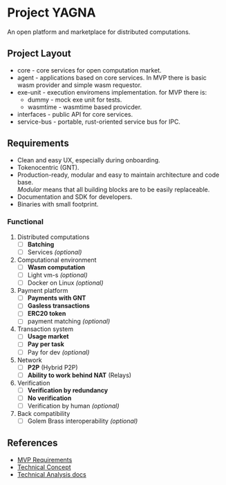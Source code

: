 # Project YAGNA

An open platform and marketplace for distributed computations.

## Project Layout

* core - core services for open computation market.
* agent - applications based on core services. In MVP there is
basic wasm provider and simple wasm requestor.
* exe-unit -  execution enviromens implementation. for MVP there is:
    * dummy - mock exe unit for tests.
    * wasmtime - wasmtime based provicder.
* interfaces - public API for core services.
* service-bus - portable, rust-oriented service bus for IPC.

## Requirements

* Clean and easy UX, especially during onboarding.
* Tokenocentric (GNT).
* Production-ready, modular and easy to maintain architecture and code base.  
_Modular_ means that all building blocks are to be easily replaceable.
* Documentation and SDK for developers.
* Binaries with small footprint.

### Functional 

1. Distributed computations
    * [ ] __Batching__
    * [ ] Services _(optional)_
1. Computational environment
   * [ ] __Wasm computation__
   * [ ] Light vm-s _(optional)_
   * [ ] Docker on Linux _(optional)_
1. Payment platform
    * [ ] __Payments with GNT__
    * [ ] __Gasless transactions__
    * [ ] __ERC20 token__
    * [ ] payment matching _(optional)_
1. Transaction system
    * [ ] __Usage market__
    * [ ] __Pay per task__
    * [ ] Pay for dev _(optional)_
1. Network
    * [ ] __P2P__ (Hybrid P2P) 
    * [ ] __Ability to work behind NAT__ (Relays)
1. Verification
    * [ ] __Verification by redundancy__
    * [ ] __No verification__
    * [ ] Verification by human _(optional)_
1. Back compatibility
    * [ ] Golem Brass interoperability _(optional)_

## References

- [MVP Requirements](https://docs.google.com/document/d/1GZnZ725E_OIRkXzYJNlmafNGDDvR88LFaDpzAmio_nQ)
- [Technical Concept](https://docs.google.com/document/d/1Sdk-N_CmsXcxpXi1dQVSmbiQwxMF3w1nF82Xv0Vjw08)
- [Technical Analysis docs](https://github.com/golemfactory/golem-architecture/tree/draft/docs) 
